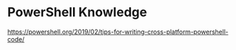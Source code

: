 # PowerShell Knowledge

<https://powershell.org/2019/02/tips-for-writing-cross-platform-powershell-code/>
